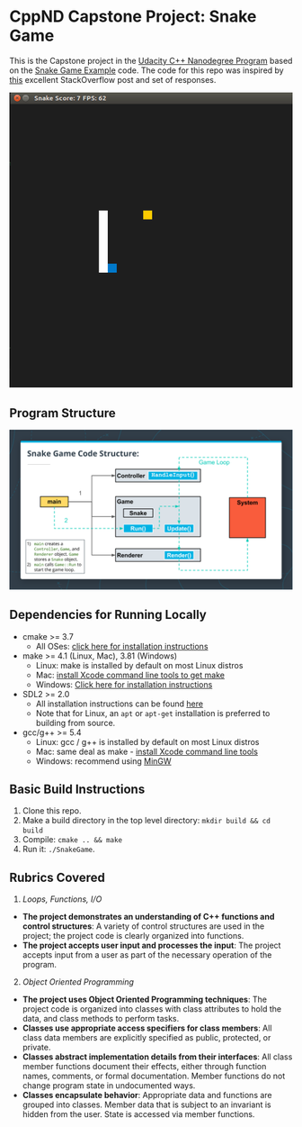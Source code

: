 # CppND Capstone Project: Snake Game

This is the Capstone project in the [Udacity C++ Nanodegree Program](https://www.udacity.com/course/c-plus-plus-nanodegree--nd213) based on the [Snake Game Example](https://github.com/udacity/CppND-Capstone-Snake-Game) code. The code for this repo was inspired by [this](https://codereview.stackexchange.com/questions/212296/snake-game-in-c-with-sdl) excellent StackOverflow post and set of responses.

<img src="snake_game.gif"/>

## Program Structure

<img src="structure.png"/>

## Dependencies for Running Locally
* cmake >= 3.7
  * All OSes: [click here for installation instructions](https://cmake.org/install/)
* make >= 4.1 (Linux, Mac), 3.81 (Windows)
  * Linux: make is installed by default on most Linux distros
  * Mac: [install Xcode command line tools to get make](https://developer.apple.com/xcode/features/)
  * Windows: [Click here for installation instructions](http://gnuwin32.sourceforge.net/packages/make.htm)
* SDL2 >= 2.0
  * All installation instructions can be found [here](https://wiki.libsdl.org/Installation)
  * Note that for Linux, an `apt` or `apt-get` installation is preferred to building from source.
* gcc/g++ >= 5.4
  * Linux: gcc / g++ is installed by default on most Linux distros
  * Mac: same deal as make - [install Xcode command line tools](https://developer.apple.com/xcode/features/)
  * Windows: recommend using [MinGW](http://www.mingw.org/)

## Basic Build Instructions

1. Clone this repo.
2. Make a build directory in the top level directory: `mkdir build && cd build`
3. Compile: `cmake .. && make`
4. Run it: `./SnakeGame`.

## Rubrics Covered

1. *Loops, Functions, I/O*
  * **The project demonstrates an understanding of C++ functions and control structures**: A variety of control structures are used in the project; the project code is clearly organized into functions.
  * **The project accepts user input and processes the input**: The project accepts input from a user as part of the necessary operation of the program.
2. *Object Oriented Programming*
  * **The project uses Object Oriented Programming techniques**: The project code is organized into classes with class attributes to hold the data, and class methods to perform tasks.
  * **Classes use appropriate access specifiers for class members**: All class data members are explicitly specified as public, protected, or private.
  * **Classes abstract implementation details from their interfaces**: All class member functions document their effects, either through function names, comments, or formal documentation. Member functions do not change program state in undocumented ways.
  * **Classes encapsulate behavior**: Appropriate data and functions are grouped into classes. Member data that is subject to an invariant is hidden from the user. State is accessed via member functions.
